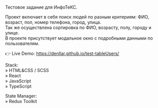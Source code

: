 Тестовое задание для ИнфоТеКС.  

Проект включает в себя поиск людей по разным критериям: ФИО, возраст, пол, номер телефона, город, улица.   
Так же осуществлена сортировка по ФИО, возрасту, полу, городу и улице.  
В проекте присутствует модальное окно с подробными данными по пользователям.  

👉 Live Demo: https://denllar.github.io/test-tableUsers/  

Stack:  
» HTML&CSS / SCSS  
» React  
» JavaScript  
» TypeScript  

State Manager:  
» Redux Toolkit
